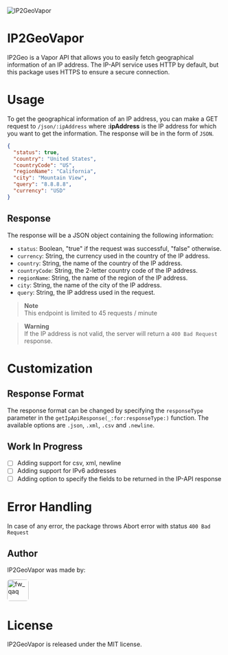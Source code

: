 ![IP2GeoVapor](https://images.madrasvalley.com/ip2geovapor-india.png)

# IP2GeoVapor

IP2Geo is a Vapor API that allows you to easily fetch geographical information of an IP address. The IP-API service uses HTTP by default, but this package uses HTTPS to ensure a secure connection.

# Usage

To get the geographical information of an IP address, you can make a GET request to `/json/:ipAddress` where **:ipAddress** is the IP address for which you want to get the information. The response will be in the form of `JSON`.

```json
{
  "status": true,
  "country": "United States",
  "countryCode": "US",
  "regionName": "California",
  "city": "Mountain View",
  "query": "8.8.8.8",
  "currency": "USD"
}
```

## Response

The response will be a JSON object containing the following information:

- `status`: Boolean, "true" if the request was successful, "false" otherwise.
- `currency`: String, the currency used in the country of the IP address.
- `country`: String, the name of the country of the IP address.
- `countryCode`: String, the 2-letter country code of the IP address.
- `regionName`: String, the name of the region of the IP address.
- `city`: String, the name of the city of the IP address.
- `query`: String, the IP address used in the request.

> **Note**\
> This endpoint is limited to 45 requests / minute

> **Warning**\
> If the IP address is not valid, the server will return a `400 Bad Request` response.

# Customization

## Response Format

The response format can be changed by specifying the `responseType` parameter in the `getIpApiResponse(_:for:responseType:)` function. The available options are `.json`, `.xml`, `.csv` and `.newline`.

## Work In Progress

- [ ] Adding support for csv, xml, newline
- [ ] Adding support for IPv6 addresses
- [ ] Adding option to specify the fields to be returned in the IP-API response

# Error Handling

In case of any error, the package throws Abort error with status `400 Bad Request`

## Author

IP2GeoVapor was made by:

<a href="https://github.com/VishwaiOSDev" title="VishwaiOSDev">
  <img src="https://avatars.githubusercontent.com/u/71421776?v=4" style="border-radius: 12%;" width="50;" alt="fw_qaq"/>
</a>

# License

IP2GeoVapor is released under the MIT license.
